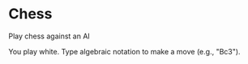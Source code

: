 # Chess
Play chess against an AI

You play white.  Type algebraic notation to make a move (e.g., "Bc3").
